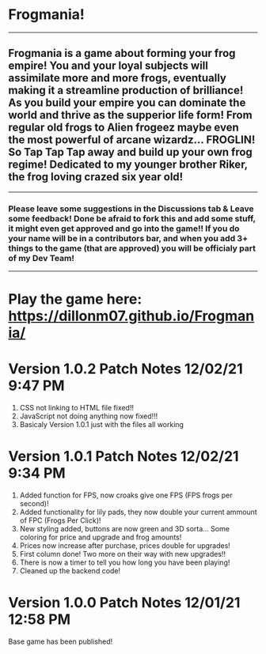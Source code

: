 # Frogmania!

___________________________________________________________________________________________________________________________________________________________________
## Frogmania is a game about forming your frog empire! You and your loyal subjects will assimilate more and more frogs, eventually making it a streamline production of brilliance! As you build your empire you can dominate the world and thrive as the supperior life form! From regular old frogs to Alien frogeez maybe even the  most powerful of arcane wizardz... FROGLIN! So Tap Tap Tap away and build up your own frog regime! Dedicated to my younger brother Riker, the frog loving crazed  six year old!                                                                                                                                                    
___________________________________________________________________________________________________________________________________________________________________

### Please leave some suggestions in the Discussions tab & Leave some feedback! Done be afraid to fork this and add some stuff, it might even get approved and go into the game!! If you do your name will be in a contributors bar, and when you add 3+ things to the game (that are approved) you will be officialy part of my Dev Team!

___________________________________________________________________________________________________________________________________________________________________

# Play the game here: https://dillonm07.github.io/Frogmania/

# Version 1.0.2 Patch Notes 12/02/21 9:47 PM
1) CSS not linking to HTML file fixed!!
2) JavaScript not doing anything now fixed!!!
3) Basicaly Version 1.0.1 just with the files all working

# Version 1.0.1 Patch Notes 12/02/21 9:34 PM
1) Added function for FPS, now croaks give one FPS (FPS frogs per second)!
2) Added functionality for lily pads, they now double your current ammount of FPC (Frogs Per Click)!
3) New styling added, buttons are now green and 3D sorta... Some coloring for price and upgrade and frog amounts!
4) Prices now increase after purchase, prices double for upgrades!
5) First column done! Two more on their way with new upgrades!!
6) There is now a timer to tell you how long you have been playing!
7) Cleaned up the backend code!


# Version 1.0.0 Patch Notes 12/01/21 12:58 PM
Base game has been published!
